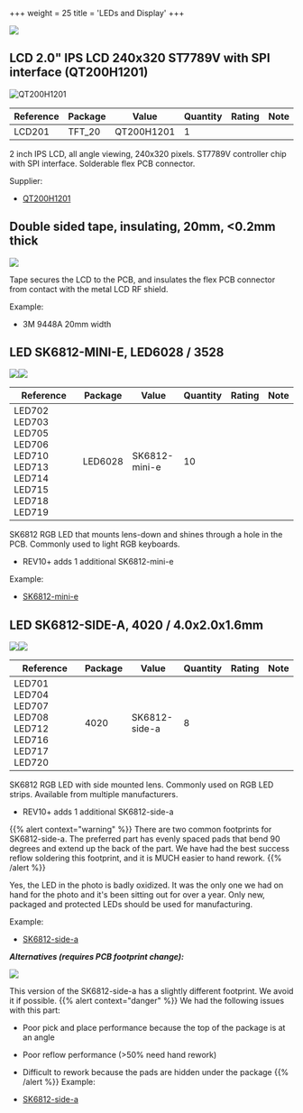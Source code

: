 +++
weight = 25
title = 'LEDs and Display'
+++

![](/images/docs/hw/bp5rev10/components/lcd-cover.jpg)

## LCD 2.0" IPS LCD 240x320 ST7789V with SPI interface (QT200H1201)

![QT200H1201](/images/docs/hw/bp5rev10/components/lcd.jpg)

|**Reference**|**Package**|**Value**|**Quantity**|**Rating**|**Note**|
|-|-|-|-|-|-|
|LCD201|TFT\_20|QT200H1201|1||

2 inch IPS LCD, all angle viewing, 240x320 pixels. ST7789V controller chip with SPI interface. Solderable flex PCB connector.

Supplier:

*   [QT200H1201](https://item.taobao.com/item.htm?id=581793017604)

## Double sided tape, insulating, 20mm, <0.2mm thick

![](/images/docs/hw/bp5rev10/components/3m9448a-400px.jpg)

Tape secures the LCD to the PCB, and insulates the flex PCB connector from contact with the metal LCD RF shield. 

Example:

* 3M 9448A 20mm width

## LED SK6812-MINI-E, LED6028 / 3528

![](/images/docs/hw/bp5rev10/components/ledminie.jpg)![](/images/docs/hw/bp5rev10/components/sk6812-mini-e-400.png)

|**Reference**|**Package**|**Value**|**Quantity**|**Rating**|**Note**|
|-|-|-|-|-|-|
|LED702 LED703 LED705 LED706 LED710 LED713 LED714 LED715 LED718 LED719|LED6028|SK6812-mini-e|10|

SK6812 RGB LED that mounts lens-down and shines through a hole in the PCB. Commonly used to light RGB keyboards. 

- REV10+ adds 1 additional SK6812-mini-e

Example:

*   [SK6812-mini-e](https://item.taobao.com/item.htm?spm=a1z09.2.0.0.4dfd2e8dXJuwqu&id=636757374631&_u=626q2r6fe46d)

## LED SK6812-SIDE-A, 4020 / 4.0x2.0x1.6mm

![](/images/docs/hw/bp5rev10/components/led-sidea.jpg)![](/images/docs/hw/bp5rev10/components/sk6812-side-a_b.png)

|**Reference**|**Package**|**Value**|**Quantity**|**Rating**|**Note**|
|-|-|-|-|-|-|
|LED701 LED704 LED707 LED708 LED712 LED716 LED717 LED720|4020|SK6812-side-a|8||

SK6812 RGB LED with side mounted lens. Commonly used on RGB LED strips. Available from multiple manufacturers. 

- REV10+ adds 1 additional SK6812-side-a

{{% alert context="warning" %}}
There are two common footprints for SK6812-side-a. The preferred part has evenly spaced pads that bend 90 degrees and extend up the back of the part. We have had the best success reflow soldering this footprint, and it is MUCH easier to hand rework.
{{% /alert %}}

Yes, the LED in the photo is badly oxidized. It was the only one we had on hand for the photo and it's been sitting out for over a year. Only new, packaged and protected LEDs should be used for manufacturing.

Example:

*   [SK6812-side-a](https://item.taobao.com/item.htm?spm=a1z09.2.0.0.1a572e8daQXham&id=630965496117&_u=j26q2r6f7f04)

_**Alternatives (requires PCB footprint change):**_

![](/images/docs/hw/bp5rev10/components/led-sidea-bad.jpg)

This version of the SK6812-side-a has a slightly different footprint. We avoid it if possible.
{{% alert context="danger" %}}
We had the following issues with this part:
*   Poor pick and place performance because the top of the package is at an angle
*   Poor reflow performance (>50% need hand rework)
*   Difficult to rework because the pads are hidden under the package
{{% /alert %}}
Example:

*   [SK6812-side-a](https://item.szlcsc.com/3113216.html)
